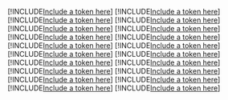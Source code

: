 [!INCLUDE[Include a token here](refs1524110302037/r1.md)]
[!INCLUDE[Include a token here](refs1524110302037/r2.md)]
[!INCLUDE[Include a token here](refs1524110302037/r3.md)]
[!INCLUDE[Include a token here](refs1524110302037/r4.md)]
[!INCLUDE[Include a token here](refs1524110302037/r5.md)]
[!INCLUDE[Include a token here](refs1524110302037/r6.md)]
[!INCLUDE[Include a token here](refs1524110302037/r7.md)]
[!INCLUDE[Include a token here](refs1524110302037/r8.md)]
[!INCLUDE[Include a token here](refs1524110302037/r9.md)]
[!INCLUDE[Include a token here](refs1524110302037/r10.md)]
[!INCLUDE[Include a token here](refs1524110302037/r11.md)]
[!INCLUDE[Include a token here](refs1524110302037/r12.md)]
[!INCLUDE[Include a token here](refs1524110302037/r13.md)]
[!INCLUDE[Include a token here](refs1524110302037/r14.md)]
[!INCLUDE[Include a token here](refs1524110302037/r15.md)]
[!INCLUDE[Include a token here](refs1524110302037/r16.md)]
[!INCLUDE[Include a token here](refs1524110302037/r17.md)]
[!INCLUDE[Include a token here](refs1524110302037/r18.md)]
[!INCLUDE[Include a token here](refs1524110302037/r19.md)]
[!INCLUDE[Include a token here](refs1524110302037/r20.md)]
